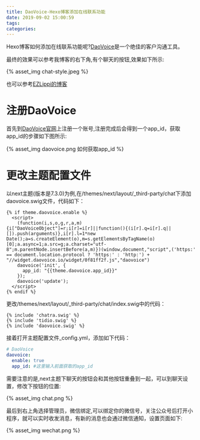 ```yaml
---
title: DaoVoice-Hexo博客添加在线联系功能
date: 2019-09-02 15:00:59
tags:
categories:
---
```

Hexo博客如何添加在线联系功能呢?[DaoVoice](http://www.daovoice.io/)是一个绝佳的客户沟通工具。

最终的效果可以参考我博客的右下角,有个聊天的按钮,效果如下所示:

{% asset_img chat-style.jpeg %}

<!-- more -->
也可以参考[EZLippi的博客](https://www.ezlippi.com/blog/2018/01/next-chat.html)
# 注册DaoVoice
首先到[DaoVoice官网](http://www.daovoice.io/)上注册一个账号,注册完成后会得到一个app_id，获取app_id的步骤如下图所示:

{% asset_img daovoice.png 如何获取app_id %}


# 更改主题配置文件
以next主题(版本是7.3.0)为例,在/themes/next/layout/_third-party/chat下添加daovoice.swig文件，代码如下：
```twig
{% if theme.daovoice.enable %}
  <script>
    (function(i,s,o,g,r,a,m){i["DaoVoiceObject"]=r;i[r]=i[r]||function(){(i[r].q=i[r].q||[]).push(arguments)},i[r].l=1*new Date();a=s.createElement(o),m=s.getElementsByTagName(o)[0];a.async=1;a.src=g;a.charset="utf-8";m.parentNode.insertBefore(a,m)})(window,document,"script",('https:' == document.location.protocol ? 'https:' : 'http:') + "//widget.daovoice.io/widget/0f81ff2f.js","daovoice")
    daovoice('init', {
      app_id: "{{theme.daovoice.app_id}}"
    });
    daovoice('update');
  </script>
{% endif %}
```
更改/themes/next/layout/_third-party/chat/index.swig中的代码：
```twig
{% include 'chatra.swig' %}
{% include 'tidio.swig' %}
{% include 'daovoice.swig' %}
```
接着打开主题配置文件_config.yml，添加如下代码：
```yaml
# DaoVoice
daovoice:
  enable: true
  app_id: #这里输入前面获取的app_id
```
需要注意的是,next主题下聊天的按钮会和其他按钮重叠到一起，可以到聊天设置，修改下按钮的位置:

{% asset_img chat.png %}

最后到右上角选择管理员，微信绑定,可以绑定你的微信号，关注公众号后打开小程序，就可以实时收发消息，有新的消息也会通过微信通知，设置页面如下:

{% asset_img wechat.png %}